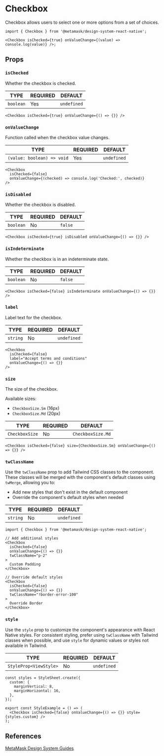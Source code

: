 # Checkbox

Checkbox allows users to select one or more options from a set of choices.

```tsx
import { Checkbox } from '@metamask/design-system-react-native';

<Checkbox isChecked={true} onValueChange={(value) => console.log(value)} />;
```

## Props

### `isChecked`

Whether the checkbox is checked.

| TYPE      | REQUIRED | DEFAULT     |
| --------- | -------- | ----------- |
| `boolean` | Yes      | `undefined` |

```tsx
<Checkbox isChecked={true} onValueChange={() => {}} />
```

### `onValueChange`

Function called when the checkbox value changes.

| TYPE                       | REQUIRED | DEFAULT     |
| -------------------------- | -------- | ----------- |
| `(value: boolean) => void` | Yes      | `undefined` |

```tsx
<Checkbox
  isChecked={false}
  onValueChange={(checked) => console.log('Checked:', checked)}
/>
```

### `isDisabled`

Whether the checkbox is disabled.

| TYPE      | REQUIRED | DEFAULT |
| --------- | -------- | ------- |
| `boolean` | No       | `false` |

```tsx
<Checkbox isChecked={true} isDisabled onValueChange={() => {}} />
```

### `isIndeterminate`

Whether the checkbox is in an indeterminate state.

| TYPE      | REQUIRED | DEFAULT |
| --------- | -------- | ------- |
| `boolean` | No       | `false` |

```tsx
<Checkbox isChecked={false} isIndeterminate onValueChange={() => {}} />
```

### `label`

Label text for the checkbox.

| TYPE     | REQUIRED | DEFAULT     |
| -------- | -------- | ----------- |
| `string` | No       | `undefined` |

```tsx
<Checkbox
  isChecked={false}
  label="Accept terms and conditions"
  onValueChange={() => {}}
/>
```

### `size`

The size of the checkbox.

Available sizes:

- `CheckboxSize.Sm` (16px)
- `CheckboxSize.Md` (20px)

| TYPE           | REQUIRED | DEFAULT           |
| -------------- | -------- | ----------------- |
| `CheckboxSize` | No       | `CheckboxSize.Md` |

```tsx
<Checkbox isChecked={false} size={CheckboxSize.Sm} onValueChange={() => {}} />
```

### `twClassName`

Use the `twClassName` prop to add Tailwind CSS classes to the component. These classes will be merged with the component's default classes using `twMerge`, allowing you to:

- Add new styles that don't exist in the default component
- Override the component's default styles when needed

| TYPE     | REQUIRED | DEFAULT     |
| -------- | -------- | ----------- |
| `string` | No       | `undefined` |

```tsx
import { Checkbox } from '@metamask/design-system-react-native';

// Add additional styles
<Checkbox
  isChecked={false}
  onValueChange={() => {}}
  twClassName="p-2"
>
  Custom Padding
</Checkbox>

// Override default styles
<Checkbox
  isChecked={false}
  onValueChange={() => {}}
  twClassName="!border-error-100"
>
  Override Border
</Checkbox>
```

### `style`

Use the `style` prop to customize the component's appearance with React Native styles. For consistent styling, prefer using `twClassName` with Tailwind classes when possible, and use `style` for dynamic values or styles not available in Tailwind.

| TYPE                   | REQUIRED | DEFAULT     |
| ---------------------- | -------- | ----------- |
| `StyleProp<ViewStyle>` | No       | `undefined` |

```tsx
const styles = StyleSheet.create({
  custom: {
    marginVertical: 8,
    marginHorizontal: 16,
  },
});

export const StyleExample = () => (
  <Checkbox isChecked={false} onValueChange={() => {}} style={styles.custom} />
);
```

## References

[MetaMask Design System Guides](https://www.notion.so/MetaMask-Design-System-Guides-Design-f86ecc914d6b4eb6873a122b83c12940)
